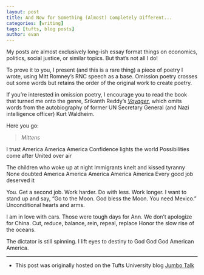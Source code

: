 ```yaml
---
layout: post
title: And Now for Something (Almost) Completely Different...
categories: [writing]
tags: [tufts, blog posts]
author: evan
---
```


My posts are almost exclusively long-ish essay format things on economics, politics, social justice, or similar topics.  But that’s not all I do!

To prove it to you, I present (and this is a rare thing) a piece of poetry I wrote, using Mitt Romney’s RNC speech as a base.  Omission poetry crosses out some words but retains the order of the original work to create poetry.

If you’re interested in omission poetry, I encourage you to read the book that turned me onto the genre, Srikanth Reddy’s *[Voyager](http://www.chronicle.com/blogs/arts/mondays-poem-from-srikanth-reddys-voyager/28607)*, which omits words from the autobiography of former UN Secretary General (and Nazi intelligence officer) Kurt Waldheim.

Here you go:

> *Mittens*

I trust America America America
Confidence lights the world
Possibilities come after
United over air

The children who woke up at night
Immigrants knelt and kissed tyranny
None doubted America America America America America
Every good job deserved it

You.
Get a second job.  Work harder.  Do with less.  Work longer.
I want to stand up and say,
“Go to the Moon. God bless the Moon. You need Mexico.”
Unconditional hearts and arms.

I am in love with cars.  Those were tough days for Ann.
We don’t apologize for China.
Cut, reduce, balance, rein, repeal, replace
Honor the slow rise of the oceans.

The dictator is still spinning.
I lift eyes to destiny
to
God God God
American America.

---
* This post was originally hosted on the Tufts University blog [Jumbo Talk](http://admissions.tufts.edu/blogs/jumbo-talk/)
